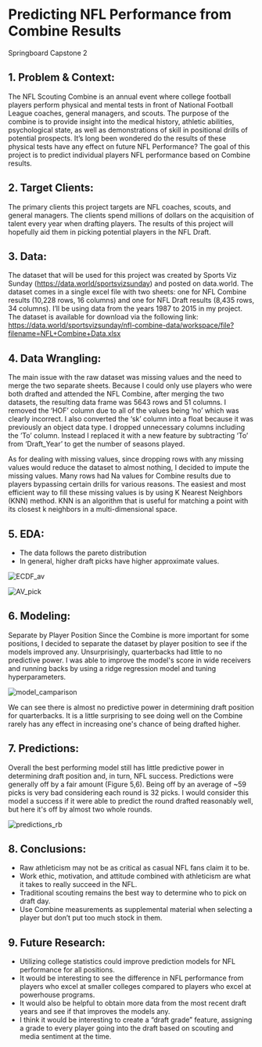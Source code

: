 # Predicting NFL Performance from Combine Results
Springboard Capstone 2

## 1. Problem & Context:
The NFL Scouting Combine is an annual event where college football players perform physical and mental tests in front of National Football League coaches, general managers, and scouts.  The purpose of the combine is to provide insight into the medical history, athletic
abilities, psychological state, as well as demonstrations of skill in positional drills of potential prospects.  It’s long been wondered do the results of these physical tests have any effect on future NFL Performance? The goal of this project is to predict individual players NFL performance based on Combine results.

## 2. Target Clients: 
The primary clients this project targets are NFL coaches, scouts, and general managers. The clients spend millions of dollars on the acquisition of talent every year when drafting players. The results of this project will hopefully aid them in picking potential players in the NFL Draft.   

## 3. Data:
The dataset that will be used for this project was created by Sports Viz Sunday  (https://data.world/sportsvizsunday) and posted on data.world.  The dataset comes in a single excel file with two sheets: one for NFL Combine results (10,228 rows, 16 columns) and one for NFL Draft results (8,435 rows, 34 columns). I’ll be using data from the years 1987 to 2015 in my project.  The dataset is available for download via the following link: https://data.world/sportsvizsunday/nfl-combine-data/workspace/file?filename=NFL+Combine+Data.xlsx

## 4. Data Wrangling: 
The main issue with the raw dataset was missing values and the need to merge the two separate sheets. Because I could only use players who were both drafted and attended the NFL Combine, after merging the two datasets, the resulting data frame was 5643 rows and 51 columns.  I removed the ‘HOF’ column due to all of the values being ‘no’ which was clearly incorrect. I also converted the ‘sk’ column into a float because it was previously an object data type. I dropped unnecessary columns including the ’To’ column. Instead I replaced it with a new feature by subtracting ‘To’ from ‘Draft_Year’ to get the number of seasons played. 

As for dealing with missing values, since dropping rows with any missing values would reduce the dataset to almost nothing, I decided to impute the missing values. Many rows had Na values for Combine results due to players bypassing certain drills for various reasons. The easiest and most efficient way to fill these missing values is by using K Nearest Neighbors (KNN) method. KNN is an algorithm that is useful for matching a point with its closest k neighbors in a multi-dimensional space. 

## 5. EDA:
* The data follows the pareto distribution
* In general, higher draft picks have higher approximate values.

![ECDF_av](https://user-images.githubusercontent.com/61096314/94972763-49514d00-04c7-11eb-84f9-864dc47919dd.png)

![AV_pick](https://user-images.githubusercontent.com/61096314/94972868-84538080-04c7-11eb-8dcf-9f4e631c2639.png)

## 6. Modeling:
Separate by Player Position
Since the Combine is more important for some positions, I decided to separate the dataset by player position to see if the models improved any.
Unsurprisingly, quarterbacks had little to no predictive power. I was able to improve the model's score in wide receivers and running backs by using a ridge regression model and tuning hyperparameters.

![model_camparison](https://user-images.githubusercontent.com/61096314/94972921-a4833f80-04c7-11eb-871e-7780f9e330b3.png)

We can see there is almost no predictive power in determining draft position for quarterbacks. It is a little surprising to see doing well on the Combine rarely has any effect in increasing one's chance of being drafted higher. 



## 7. Predictions: 
Overall the best performing model still has little predictive power in determining draft position and, in turn, NFL success. Predictions were generally off by a fair amount (Figure 5,6). Being off by an average of ~59 picks is very bad considering each round is 32 picks. I would consider this model a success if it were able to predict the round drafted reasonably well, but here it's off by almost two whole rounds. 

![predictions_rb](https://user-images.githubusercontent.com/61096314/94972927-a6e59980-04c7-11eb-8f4f-292afd09e753.png)

## 8. Conclusions: 
* Raw athleticism may not be as critical as casual NFL fans claim it to be. 
* Work ethic, motivation, and attitude combined with athleticism are what it takes to really succeed in the NFL.
* Traditional scouting remains the best way to determine who to pick on draft day. 
* Use Combine measurements as supplemental material when selecting a player but don’t put too much stock in them.

## 9. Future Research: 
* Utilizing college statistics could improve prediction models for NFL performance for all positions.  
* It would be interesting to see the difference in NFL performance from players who excel at smaller colleges compared to players who excel at powerhouse programs.  
* It would also be helpful to obtain more data from the most recent draft years and see if that improves the models any. 
* I think it would be interesting to create a “draft grade” feature, assigning a grade to every player going into the draft based on scouting and media sentiment at the time. 




